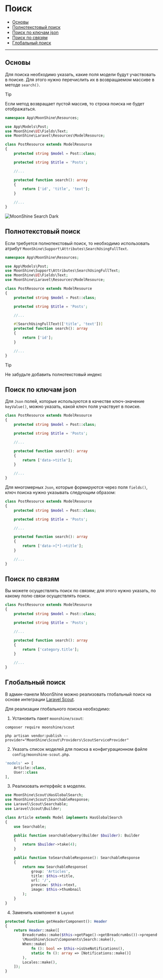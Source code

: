 # Поиск

  - [Основы](#basics)
  - [Полнотекстовый поиск](#fulltext)
  - [Поиск по ключам json](#json)
  - [Поиск по связям](#relation)
  - [Глобальный поиск](#global)

---

<a name="basics"></a>
## Основы

Для поиска необходимо указать, какие поля модели будут участвовать в поиске. Для этого нужно перечислить их в возвращаемом массиве в методе `search()`.

> [!TIP] 
> Если метод возвращает пустой массив, то строка поиска не будет отображаться.

```php
namespace App\MoonShine\Resources;

use App\Models\Post;
use MoonShine\UI\Fields\Text;
use MoonShine\Laravel\Resources\ModelResource;

class PostResource extends ModelResource
{
    protected string $model = Post::class;

    protected string $title = 'Posts';

    //...

    protected function search(): array
    {
        return ['id', 'title', 'text'];
    }

    //...
}
```

![MoonShine Search Dark](https://moonshine-laravel.com/screenshots/search_dark.png)

<a name="fulltext"></a>
## Полнотекстовый поиск

Если требуется полнотекстовый поиск, то необходимо использовать атрибут `MoonShine\Support\Attributes\SearchUsingFullText`.

```php
namespace App\MoonShine\Resources;

use App\Models\Post;
use MoonShine\Support\Attributes\SearchUsingFullText;
use MoonShine\UI\Fields\Text;
use MoonShine\Laravel\Resources\ModelResource;

class PostResource extends ModelResource
{
    protected string $model = Post::class;

    protected string $title = 'Posts';

    //...

    #[SearchUsingFullText(['title', 'text'])]
    protected function search(): array
    {
        return ['id'];
    }

    //...
}
```

> [!TIP] 
> Не забудьте добавить полнотекстовый индекс

<a name="json"></a>
## Поиск по ключам json

Для `Json` полей, которые используются в качестве ключ-значение `keyValue()`, можно указать, какой ключ поля участвует в поиске.

```php
class PostResource extends ModelResource
{
    protected string $model = Post::class;

    protected string $title = 'Posts';

    //...

    protected function search(): array
    {
        return ['data->title'];
    }

    //...
}
```

Для многомерных `Json`, которые формируются через поля `fields()`, ключ поиска нужно указывать следующим образом:

```php
class PostResource extends ModelResource
{
    protected string $model = Post::class;

    protected string $title = 'Posts';

    //...

    protected function search(): array
    {
        return ['data->[*]->title'];
    }

    //...
}
```

<a name="relation"></a>
## Поиск по связям

Вы можете осуществлять поиск по связям; для этого нужно указать, по какому полю связи осуществлять поиск.

```php
class PostResource extends ModelResource
{
    protected string $model = Post::class;

    protected string $title = 'Posts';

    //...

    protected function search(): array
    {
        return ['category.title'];
    }

    //...
}
```

<a name="global"></a>
## Глобальный поиск

В админ-панели MoonShine можно реализовать глобальный поиск на основе интеграции
[Laravel Scout](https://laravel.com/docs/scout).

Для реализации глобального поиска необходимо:

1. Установить пакет `moonshine/scout`:

```shell
composer require moonshine/scout
```

```shell
php artisan vendor:publish --provider="MoonShine\Scout\Providers\ScoutServiceProvider"
```

2. Указать список моделей для поиска в конфигурационном файле `config/moonshine-scout.php`.

```php
'models' => [
    Article::class,
    User::class
],
```

3. Реализовать интерфейс в моделях.

```php
use MoonShine\Scout\HasGlobalSearch;
use MoonShine\Scout\SearchableResponse;
use Laravel\Scout\Searchable;
use Laravel\Scout\Builder;

class Article extends Model implements HasGlobalSearch
{
    use Searchable;

    public function searchableQuery(Builder $builder): Builder
    {
        return $builder->take(4);
    }

    public function toSearchableResponse(): SearchableResponse
    {
        return new SearchableResponse(
            group: 'Articles',
            title: $this->title,
            url: '/',
            preview: $this->text,
            image: $this->thumbnail
        );
    }
}
```

4. Заменить компонент в `Layout`

```php
protected function getHeaderComponent(): Header
{
    return Header::make([
        Breadcrumbs::make($this->getPage()->getBreadcrumbs())->prepend($this->getHomeUrl(), icon: 'home'),
        \MoonShine\Scout\Components\Search::make(),
        When::make(
            fn (): bool => $this->isUseNotifications(),
            static fn (): array => [Notifications::make()]
        ),
        Locales::make(),
    ]);
}
```
